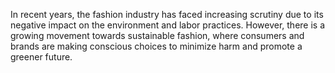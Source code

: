 In recent years, the fashion industry has faced increasing scrutiny due to its negative impact on the environment and labor practices. However, there is a growing movement towards sustainable fashion, where consumers and brands are making conscious choices to minimize harm and promote a greener future.